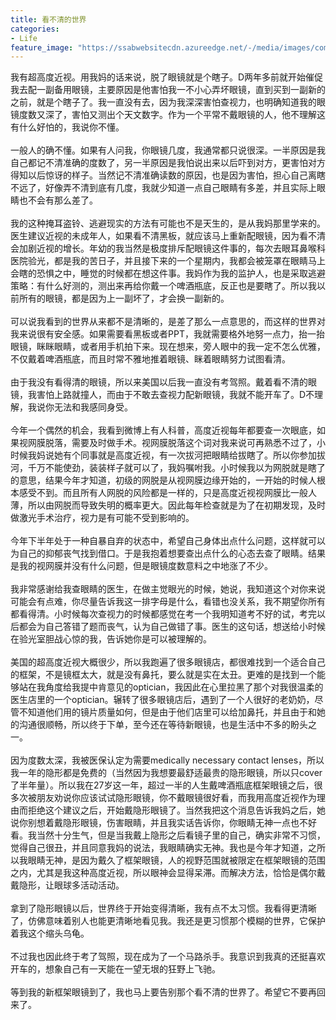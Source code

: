 ```yaml
---
title: 看不清的世界
categories:
- Life
feature_image: "https://ssabwebsitecdn.azureedge.net/-/media/images/company/about-ssab/vision-and-values/1920x570_ssab_vision_background.jpg?mw=1920&m=20200417111530&hash=B7C689FD57B9BE5C177E4C8042C18643"
---
```


我有超高度近视。用我妈的话来说，脱了眼镜就是个瞎子。D两年多前就开始催促我去配一副备用眼镜，主要原因是他害怕我一不小心弄坏眼镜，直到买到一副新的之前，就是个瞎子了。我一直没有去，因为我深深害怕查视力，也明确知道我的眼镜度数又深了，害怕又测出个天文数字。作为一个平常不戴眼镜的人，他不理解这有什么好怕的，我说你不懂。<br/><br/>
一般人的确不懂。如果有人问我，你眼镜几度，我通常都只说很深。一半原因是我自己都记不清准确的度数了，另一半原因是我怕说出来以后吓到对方，更害怕对方得知以后惊讶的样子。当然记不清准确读数的原因，也是因为害怕，担心自己离瞎不远了，好像弄不清到底有几度，我就少知道一点自己眼睛有多差，并且实际上眼睛也不会有那么差了。<br/><br/>
我的这种掩耳盗铃、逃避现实的方法有可能也不是天生的，是从我妈那里学来的。医生建议近视的未成年人，如果看不清黑板，就应该马上重新配眼镜，因为看不清会加剧近视的增长。年幼的我当然是极度排斥配眼镜这件事的，每次去眼耳鼻喉科医院验光，都是我的苦日子，并且接下来的一个星期内，我都会被笼罩在眼睛马上会瞎的恐惧之中，睡觉的时候都在想这件事。我妈作为我的监护人，也是采取逃避策略：有什么好测的，测出来再给你戴一个啤酒瓶底，反正也是要瞎了。所以我以前所有的眼镜，都是因为上一副坏了，才会换一副新的。<br/><br/>
可以说我看到的世界从来都不是清晰的，是差了那么一点意思的，而这样的世界对我来说很有安全感。如果需要看黑板或者PPT，我就需要格外地努一点力，抬一抬眼镜，眯眯眼睛，或者用手机拍下来。现在想来，旁人眼中的我一定不怎么优雅，不仅戴着啤酒瓶底，而且时常不雅地推着眼镜、眯着眼睛努力试图看清。<br/><br/>
由于我没有看得清的眼镜，所以来美国以后我一直没有考驾照。戴着看不清的眼镜，我害怕上路就撞人，而由于不敢去查视力配新眼镜，我就不能开车了。D不理解，我说你无法和我感同身受。<br/><br/>
今年一个偶然的机会，我看到微博上有人科普，高度近视每年都要查一次眼底，如果视网膜脱落，需要及时做手术。视网膜脱落这个词对我来说可再熟悉不过了，小时候我妈说她有个同事就是高度近视，有一次拔河把眼睛给拔瞎了。所以你参加拔河，千万不能使劲，装装样子就可以了，我妈嘱咐我。小时候我以为网脱就是瞎了的意思，结果今年才知道，初级的网脱是从视网膜边缘开始的，一开始的时候人根本感受不到。而且所有人网脱的风险都是一样的，只是高度近视视网膜比一般人薄，所以由网脱而导致失明的概率更大。因此每年检查就是为了在初期发现，及时做激光手术治疗，视力是有可能不受到影响的。<br/><br/>
今年下半年处于一种自暴自弃的状态中，希望自己身体出点什么问题，这样就可以为自己的抑郁丧气找到借口。于是我抱着想要查出点什么的心态去查了眼睛。结果是我的视网膜并没有什么问题，但是眼镜度数意料之中地涨了不少。<br/><br/>
我非常感谢给我查眼睛的医生，在做主觉眼光的时候，她说，我知道这个对你来说可能会有点难，你尽量告诉我这一排字母是什么，看错也没关系，我不期望你所有都看得清。小时候每次查视力的时候都感觉在考一个我明知道考不好的试，考完以后都会为自己答错了题而丧气，认为自己做错了事。医生的这句话，想送给小时候在验光室胆战心惊的我，告诉她你是可以被理解的。<br/><br/>
美国的超高度近视大概很少，所以我跑遍了很多眼镜店，都很难找到一个适合自己的框架，不是镜框太大，就是没有鼻托，要么就是实在太丑。更难的是找到一个能够站在我角度给我提中肯意见的optician，我因此在心里拉黑了那个对我很温柔的医生店里的一个optician。辗转了很多眼镜店后，遇到了一个人很好的老奶奶，尽管不知道他们用的镜片质量如何，但是由于他们店里可以给加鼻托，并且由于和她的沟通很顺畅，所以终于下单，至今还在等待新眼镜，也是生活中不多的盼头之一。<br/><br/>
因为度数太深，我被医保认定为需要medically necessary contact lenses，所以我一年的隐形都是免费的（当然因为我想要最舒适最贵的隐形眼镜，所以只cover了半年量）。所以我在27岁这一年，超过一半的人生戴啤酒瓶底框架眼镜之后，很多次被朋友劝说你应该试试隐形眼镜，你不戴眼镜很好看，而我用高度近视作为理由而拒绝这个建议之后，开始戴隐形眼镜了。当然我把这个消息告诉我妈之后，她说你别想着戴隐形眼镜，伤害眼睛，并且我实话告诉你，你眼睛无神一点也不好看。我当然十分生气，但是当我戴上隐形之后看镜子里的自己，确实非常不习惯，觉得自己很丑，并且同意我妈的说法，我眼睛确实无神。我也是今年才知道，之所以我眼睛无神，是因为戴久了框架眼镜，人的视野范围就被限定在框架眼镜的范围之内，尤其是我这种高度近视，所以眼神会显得呆滞。而解决方法，恰恰是偶尔戴戴隐形，让眼球多活动活动。<br/><br/>
拿到了隐形眼镜以后，世界终于开始变得清晰，我有点不太习惯。我看得更清晰了，仿佛意味着别人也能更清晰地看见我。我还是更习惯那个模糊的世界，它保护着我这个缩头乌龟。<br/><br/>
不过我也因此终于考了驾照，现在成为了一个马路杀手。我意识到我真的还挺喜欢开车的，想象自己有一天能在一望无垠的狂野上飞驰。<br/><br/>
等到我的新框架眼镜到了，我也马上要告别那个看不清的世界了。希望它不要再回来了。
